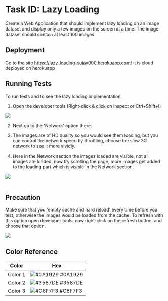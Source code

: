 
# Task ID: Lazy Loading

Create a Web Application that should implement lazy loading on an image dataset and display only a few images on the screen at a time.
The image dataset should contain at least 100 images


## Deployment

Go to the site https://lazy-loading-sujay000.herokuapp.com/ it is cloud deployed on herokuapp


## Running Tests

To run tests and to see the lazy loading implementation,
1. Open the developer tools (Right-click & click on inspect or Ctrl+Shift+I)

<img src='https://www.linkpicture.com/q/inspect.png' type='image'>

2. Next go to the 'Network' option there.

3. The images are of HD quality so you would see them loading, but you can control the network speed by throttling, choose the slow 3G network to 
see it more vividly.

4. Here in the Network section the images loaded are visible, not all images are loaded, now try scrolling the page, more images get added to the loading part which is visible in the Network section. 


<img src='https://www.linkpicture.com/q/network_2.png' type='image'>
<br/>
<br/>

## Precaution
 Make sure that you 'empty cache and hard reload' every time before you test, otherwise the images would be loaded from the cache.
    To refresh with this option open developer tools, now right-click on the refresh button, and choose that option.
    
<img src='https://www.linkpicture.com/q/hardReload.png' type='image'>



## Color Reference

| Color             | Hex                                                                |
| ----------------- | ------------------------------------------------------------------ |
|  Color 1 | ![#0A1929](https://via.placeholder.com/10/0A1929?text=+) #0A1929 |
|  Color 2 | ![#3587DE](https://via.placeholder.com/10/3587DE?text=+) #3587DE |
|  Color 3 | ![#C8F7F3](https://via.placeholder.com/10/C8F7F3?text=+) #C8F7F3 |
